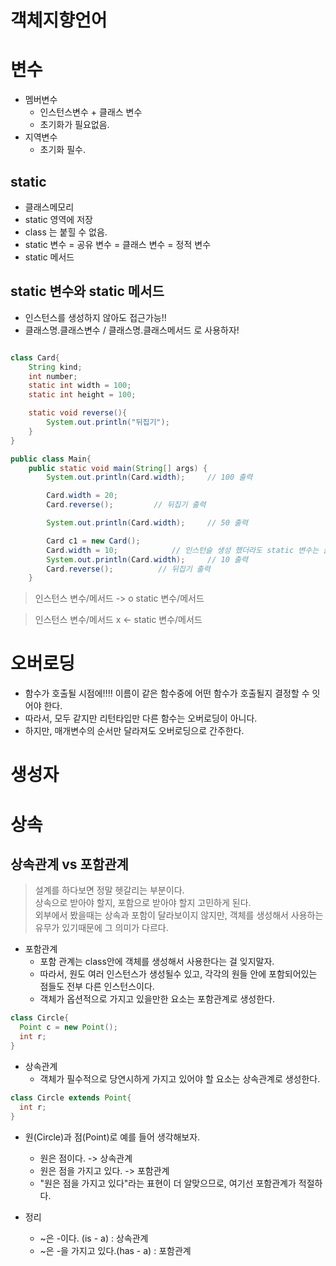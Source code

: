 # 객체지향언어

# 변수

* 멤버변수 
  - 인스턴스변수 + 클래스 변수
  - 초기화가 필요없음.
* 지역변수
  - 초기화 필수.

## static 
* 클래스메모리
* static 영역에 저장
* class 는 붙힐 수 없음.
* static 변수 = 공유 변수 = 클래스 변수 = 정적 변수
* static 메서드

## static 변수와 static 메서드

* 인스턴스를 생성하지 않아도 접근가능!!
* 클래스명.클래스변수 / 클래스명.클래스메서드 로 사용하자!
  

```java

class Card{
    String kind;
    int number;
    static int width = 100;
    static int height = 100;

    static void reverse(){
        System.out.println("뒤집기");
    }
}

public class Main{
    public static void main(String[] args) {
        System.out.println(Card.width);     // 100 출력

        Card.width = 20;
        Card.reverse();         // 뒤집기 출력

        System.out.println(Card.width);     // 50 출력

        Card c1 = new Card();
        Card.width = 10;            // 인스턴슬 생성 했더라도 static 변수는 클래스명을 사용하자.
        System.out.println(Card.width);     // 10 출력
        Card.reverse();          // 뒤집기 출력
    }

```

 > 인스턴스 변수/메서드 -> o static 변수/메서드

 > 인스턴스 변수/메서드 x <- static 변수/메서드


# 오버로딩

* 함수가 호출될 시점에!!!! 이름이 같은 함수중에 어떤 함수가 호출될지 결정할 수 잇어야 한다.
* 따라서, 모두 같지만 리턴타입만 다른 함수는 오버로딩이 아니다.
* 하지만, 매개변수의 순서만 달라져도 오버로딩으로 간주한다.



# 생성자





# 상속

## 상속관계 vs 포함관계

> 설계를 하다보면 정말 헷갈리는 부분이다. <br>
> 상속으로 받아야 할지, 포함으로 받아야 할지 고민하게 된다.<br>
> 외부에서 봤을때는 상속과 포함이 달라보이지 않지만, 객체를 생성해서 사용하는 유무가 있기때문에 그 의미가 다르다.

* 포함관계
  - 포함 관계는 class안에 객체를 생성해서 사용한다는 걸 잊지말자.
  - 따라서, 원도 여러 인스턴스가 생성될수 있고, 각각의 원들 안에 포함되어있는 점들도 전부 다른 인스턴스이다.
  - 객체가 옵션적으로 가지고 있을만한 요소는 포함관계로 생성한다.

```java
class Circle{
  Point c = new Point();
  int r;
}

```

* 상속관계
  - 객체가 필수적으로 당연시하게 가지고 있어야 할 요소는 상속관계로 생성한다.

```java
class Circle extends Point{
  int r;
}

```



* 원(Circle)과 점(Point)로 예를 들어 생각해보자.
    - 원은 점이다. -> 상속관계
    - 원은 점을 가지고 있다. -> 포함관계
    - "원은 점을 가지고 있다"라는 표현이 더 알맞으므로, 여기선 포함관계가 적절하다.

* 정리
    - ~은 -이다. (is - a) : 상속관계
    - ~은 -을 가지고 있다.(has - a) : 포함관계














